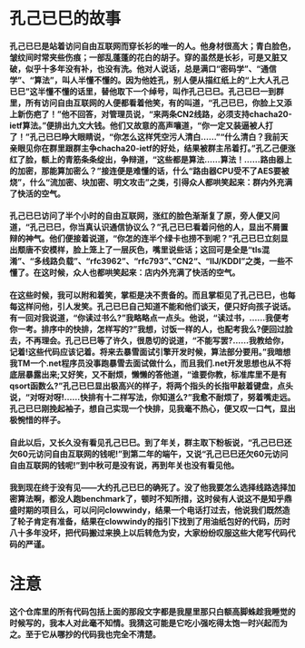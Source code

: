 # 孔己已巳的故事

#### 孔己已巳是站着访问自由互联网而穿长衫的唯一的人。他身材很高大；青白脸色，皱纹间时常夹些伤痕；一部乱蓬蓬的花白的胡子。穿的虽然是长衫，可是又脏又破，似乎十多年没有补，也没有洗。他对人说话，总是满口“密码学”、“通信学”、“算法”，叫人半懂不懂的。因为他姓孔，别人便从描红纸上的“上大人孔己已巳”这半懂不懂的话里，替他取下一个绰号，叫作孔己已巳。孔己已巳一到群里，所有访问自由互联网的人便都看着他笑，有的叫道，“孔己已巳，你脸上又添上新伤疤了！”他不回答，对管理员说，“来两条CN2线路，必须支持chacha20-ietf算法。”便排出九文大钱。他们又故意的高声嚷道，“你一定又装逼被人打了！”孔己已巳睁大眼睛说，“你怎么这样凭空污人清白……”“什么清白？我前天亲眼见你在群里跟群主争chacha20-ietf的好处，结果被群主吊着打。”孔乙己便涨红了脸，额上的青筋条条绽出，争辩道，“这些都是算法……算法！……路由器上的加密，那能算加密么？”接连便是难懂的话，什么“路由器CPU受不了AES要被烧”，什么“流加密、块加密、明文攻击”之类，引得众人都哄笑起来：群内外充满了快活的空气。 

#### 孔己已巳访问了半个小时的自由互联网，涨红的脸色渐渐复了原，旁人便又问道，“孔己已巳，你当真认识通信协议么？”孔己已巳看着问他的人，显出不屑置辩的神气。他们便接着说道，“你怎的连半个绿卡也捞不到呢？”孔己已巳立刻显出颓唐不安模样，脸上笼上了一层灰色，嘴里说些话；这回可是全是“tls混淆”、“多线路负载”、“rfc3962”、“rfc793”、”CN2“、“IIJ/KDDI”之类，一些不懂了。在这时候，众人也都哄笑起来：店内外充满了快活的空气。 

#### 在这些时候，我可以附和着笑，掌柜是决不责备的。而且掌柜见了孔己已巳，也每每这样问他，引人发笑。孔己已巳自己知道不能和他们谈天，便只好向孩子说话。有一回对我说道，“你读过书么?”我略略点一点头。他说，“读过书，……我便考你一考。排序中的快排，怎样写的?”我想，讨饭一样的人，也配考我么?便回过脸去，不再理会。孔己已巳等了许久，很恳切的说道，“不能写罢?……我教给你，记着!这些代码应该记着。将来去暴雪面试引擎开发时候，算法部分要用。”我暗想我TM一个.net程序员没事跑暴雪去面试做什么，而且我们.net开发思想也从不将底层暴露出来;又好笑，又不耐烦，懒懒的答他道，“谁要你教，标准库里不是有qsort函数么?”孔己已巳显出极高兴的样子，将两个指头的长指甲敲着键盘，点头说，“对呀对呀!……快排有十二样写法，你知道么?”我愈不耐烦了，努着嘴走远。孔己已巳刚挽起袖子，想自己实现一个快排，见我毫不热心，便又叹一口气，显出极惋惜的样子。

#### 自此以后，又长久没有看见孔己已巳。到了年关，群主取下粉板说，“孔己已巳还欠60元访问自由互联网的钱呢!”到第二年的端午，又说“孔己已巳还欠60元访问自由互联网的钱呢!”到中秋可是没有说，再到年关也没有看见他。

#### 我到现在终于没有见――大约孔己已巳的确死了。没了他我要怎么选择线路选择加密算法啊，都没人跑benchmark了，顿时不知所措，这时侯有人说这不是知乎鼎盛时期的项目么，可以问问clowwindy，结果一个电话打过去，他说我们既然造了轮子肯定有准备，结果在clowwindy的指引下找到了用油纸包好的代码，历时八十多年没坏，把代码搬过来换上以后转危为安，大家纷纷叹服这些大佬写代码代码的严谨。

# 注意
#### 这个仓库里的所有代码包括上面的那段文字都是我屋里那只白额高脚蛛趁我睡觉的时候写的，我本人对此毫不知情。我猜这可能是它吃小强吃得太饱一时兴起而为之。至于它从哪抄的代码我也完全不清楚。